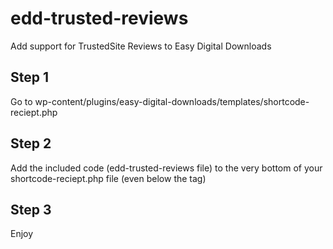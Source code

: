 # edd-trusted-reviews
Add support for TrustedSite Reviews to Easy Digital Downloads

## Step 1
Go to wp-content/plugins/easy-digital-downloads/templates/shortcode-reciept.php

## Step 2
Add the included code (edd-trusted-reviews file) to the very bottom of your shortcode-reciept.php file (even below the <?php endif; ?> tag)
  
## Step 3
Enjoy
